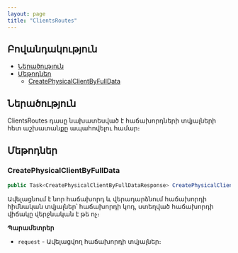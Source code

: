 ```yaml
---
layout: page
title: "ClientsRoutes" 
---
```


## Բովանդակություն

- [Ներածություն](#ներածություն)
- [Մեթոդներ](#մեթոդներ)
  - [CreatePhysicalClientByFullData](#createphysicalclientbyfulldata)

## Ներածություն

ClientsRoutes դասը նախատեսված է հաճախորդների տվյալների հետ աշխատանքը ապահովելու համար։

## Մեթոդներ

### CreatePhysicalClientByFullData

```c#
public Task<CreatePhysicalClientByFullDataResponse> CreatePhysicalClientByFullData(CreatePhysicalClientByFullDataRequest request)
```

Ավելացնում է նոր հաճախորդ և վերադարձնում հաճախորդի հիմնական տվյալներ՝ հաճախորդի կոդ, ստեղված հաճախորդի վիճակը վերջնական է թե ոչ։


**Պարամետրեր**

* `request` - Ավելացվող հաճախորդի տվյալներ։